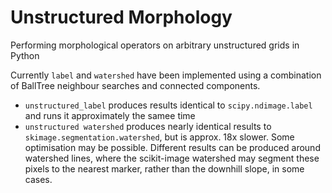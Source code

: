 # Unstructured Morphology
Performing morphological operators on arbitrary unstructured grids in Python

Currently `label` and `watershed` have been implemented using a combination of BallTree neighbour searches and connected components.

 - `unstructured_label` produces results identical to `scipy.ndimage.label` and runs it approximately the samee time
 - `unstructured watershed` produces nearly identical results to `skimage.segmentation.watershed`, but is approx. 18x slower. Some optimisation may be possible. Different results can be produced around watershed lines, where the scikit-image watershed may segment these pixels to the nearest marker, rather than the downhill slope, in some cases.
